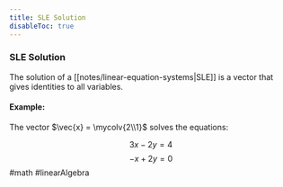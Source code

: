 ```yaml
---
title: SLE Solution
disableToc: true
---
```


### SLE Solution
The solution of a [[notes/linear-equation-systems|SLE]] is a vector that gives identities to all variables.

#### Example:
The vector $\vec{x} = \mycolv{2\\1}$ solves the equations:

$$3x-2y=4$$
$$-x+2y=0$$
#math #linearAlgebra

